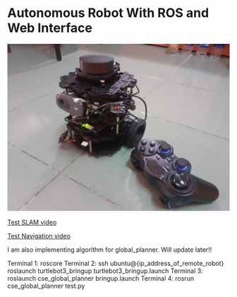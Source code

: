 # Autonomous Robot With ROS and Web Interface

![](robot.jpg)

[Test SLAM video](https://drive.google.com/file/d/1RyLP1ap0MhS0q9NDTvzyzbdhAX0FgNUc/view?usp=sharing)

[Test Navigation video](https://drive.google.com/file/d/1xu4qLmRwJadYSF25RUl9RiRSYW9SUtGV/view?usp=sharing)

I am also implementing algorithm for global_planner. Will update later!!

Terminal 1:
roscore
Terminal 2:
ssh ubuntu@{ip_address_of_remote_robot}
roslaunch turtlebot3_bringup turtlebot3_bringup.launch
Terminal 3:
roslaunch cse_global_planner bringup.launch
Terminal 4:
rosrun cse_global_planner test.py
